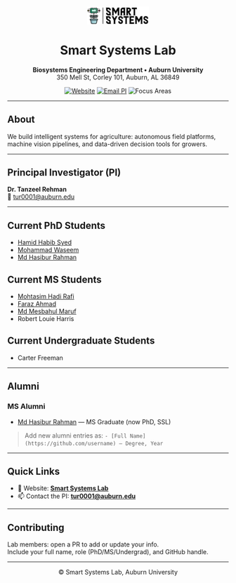 <p align="center">
  <img src="assets/ssl-logo.png" alt="Smart Systems Lab Logo" width="140" />
</p>

<h1 align="center">Smart Systems Lab</h1>

<p align="center">
  <strong>Biosystems Engineering Department • Auburn University</strong><br/>
  350 Mell St, Corley 101, Auburn, AL 36849
</p>

<p align="center">
  <a href="https://your-lab-website.example"><img src="https://img.shields.io/badge/Website-Visit-0A66C2?logo=google-chrome&logoColor=white" alt="Website" /></a>
  <a href="mailto:tur0001@auburn.edu"><img src="https://img.shields.io/badge/Email-PI-ef4444?logo=gmail&logoColor=white" alt="Email PI" /></a>
  <img src="https://img.shields.io/badge/Focus-Smart%20Ag%20%7C%20Robotics%20%7C%20CV%20%7C%20DL-10b981" alt="Focus Areas" />
</p>

---

## About
We build intelligent systems for agriculture: autonomous field platforms, machine vision pipelines, and data-driven decision tools for growers.

---

## Principal Investigator (PI)
**Dr. Tanzeel Rehman**  
📧 [tur0001@auburn.edu](mailto:tur0001@auburn.edu)

---

## Current PhD Students
- [Hamid Habib Syed](https://github.com/HamidSyed298)  
- [Mohammad Waseem](https://github.com/mzw0147)  
- [Md Hasibur Rahman](https://github.com/hasiburniloy)

## Current MS Students
- [Mohtasim Hadi Rafi](https://github.com/mohtasimhadi)  
- [Faraz Ahmad](https://github.com/its-faraz)  
- [Md Mesbahul Maruf](https://github.com/meshruf)  
- Robert Louie Harris

## Current Undergraduate Students
- Carter Freeman

---

## Alumni
### MS Alumni
- [Md Hasibur Rahman](https://github.com/hasiburniloy) — MS Graduate (now PhD, SSL)

> Add new alumni entries as: `- [Full Name](https://github.com/username) — Degree, Year`

---

## Quick Links
- 🔗 Website: **[Smart Systems Lab]([https://your-lab-website.example](https://agsmartsystem.auburn.edu/))**
- 📫 Contact the PI: **[tur0001@auburn.edu](mailto:tur0001@auburn.edu)**

---

## Contributing
Lab members: open a PR to add or update your info.  
Include your full name, role (PhD/MS/Undergrad), and GitHub handle.

---

<p align="center">
  © Smart Systems Lab, Auburn University
</p>
